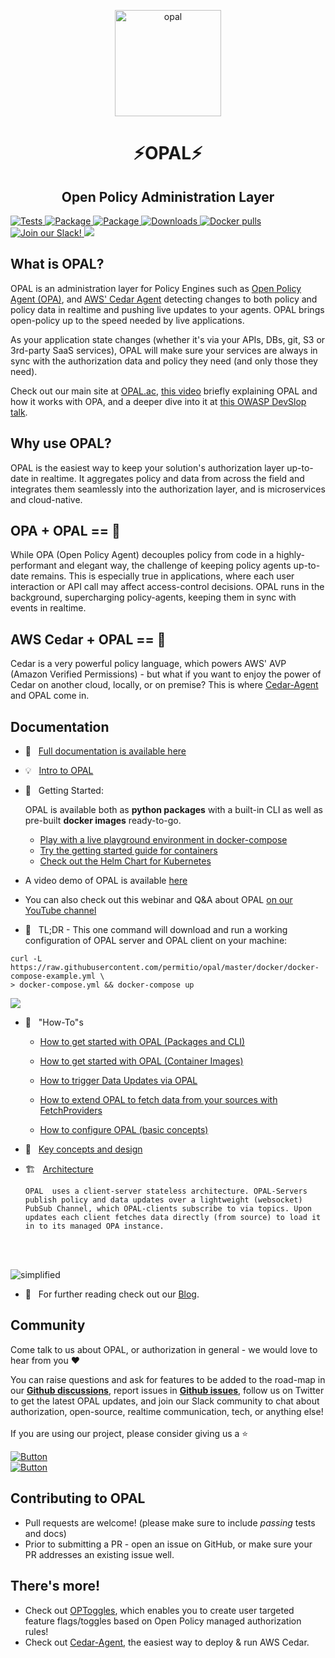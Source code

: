<p  align="center">
 <img src="https://i.ibb.co/BGVBmMK/opal.png" height=170 alt="opal" border="0" />
</p>
<h1 align="center">
⚡OPAL⚡
</h1>

<h2 align="center">
Open Policy Administration Layer
</h2>

<a href="https://github.com/permitio/opal/actions?query=workflow%3ATests" target="_blank">
    <img src="https://github.com/permitio/opal/workflows/Tests/badge.svg" alt="Tests">
</a>
<a href="https://pypi.org/project/opal-server/" target="_blank">
    <img src="https://img.shields.io/pypi/v/opal-server?color=%2331C654&label=OPAL%20Server%20%28PyPi%29" alt="Package">
</a>
<a href="https://pypi.org/project/opal-client/" target="_blank">
    <img src="https://img.shields.io/pypi/v/opal-client?color=%2331C654&label=OPAL%20Client%20%28PyPi%29" alt="Package">
</a>
<a href="https://pepy.tech/project/opal-server" target="_blank">
    <img src="https://static.pepy.tech/personalized-badge/opal-server?period=total&units=international_system&left_color=black&right_color=blue&left_text=Downloads" alt="Downloads">
</a>

<a href="https://hub.docker.com/r/permitio/opal-server" target="_blank">
    <img src="https://img.shields.io/docker/pulls/permitio/opal-server?label=Docker%20pulls" alt="Docker pulls">
</a>

<a href="https://bit.ly/permit-slack" target="_blank">
    <img src="https://img.shields.io/badge/Slack%20Community-4A154B?logo=slack&logoColor=white" alt="Join our Slack!">
</a>
<a href="https://twitter.com/intent/follow?original_referer=https%3A%2F%2Fpublish.twitter.com%2F%3FbuttonType%3DFollowButton%26query%3Dhttps%253A%252F%252Ftwitter.com%252Fpermit_io%26widget%3DButton&ref_src=twsrc%5Etfw&region=follow_link&screen_name=permit_io&tw_p=followbutton"><img src="https://img.shields.io/twitter/follow/permit_io?label=Follow%20%40permit_io&style=social">
</a>

## What is OPAL?

OPAL is an administration layer for Policy Engines such as <a target="_blank" href="https://www.openpolicyagent.org/">Open Policy Agent (OPA)</a>, and <a target="_blank" href="https://github.com/permitio/cedar-agent">AWS' Cedar Agent</a> detecting changes to both policy and policy data in realtime and pushing live updates to your agents. OPAL brings open-policy up to the speed needed by live applications.

As your application state changes (whether it's via your APIs, DBs, git, S3 or 3rd-party SaaS services), OPAL will make sure your services are always in sync with the authorization data and policy they need (and only those they need).

Check out our main site at <a target="_blank" href="https://opal.ac">OPAL.ac</a>, <a target="_blank" href="https://youtu.be/tG8jrdcc7Zo">this video</a> briefly explaining OPAL and how it works with OPA, and a deeper dive into it at [this OWASP DevSlop talk](https://www.youtube.com/watch?v=1_Iz0tRQCH4).

## Why use OPAL?

OPAL is the easiest way to keep your solution's authorization layer up-to-date in realtime. It aggregates policy and data from across the field and integrates them seamlessly into the authorization layer, and is microservices and cloud-native.

## OPA + OPAL == 💜

While OPA (Open Policy Agent) decouples policy from code in a highly-performant and elegant way, the challenge of keeping policy agents up-to-date remains.
This is especially true in applications, where each user interaction or API call may affect access-control decisions.
OPAL runs in the background, supercharging policy-agents, keeping them in sync with events in realtime.

## AWS Cedar + OPAL == 💪

Cedar is a very powerful policy language, which powers AWS' AVP (Amazon Verified Permissions) - but what if you want to enjoy the power of Cedar on another cloud, locally, or on premise?
This is where [Cedar-Agent](https://github.com/permitio/cedar-agent) and OPAL come in.

## Documentation

- 📃 &nbsp; [Full documentation is available here](https://docs.opal.ac)
- 💡 &nbsp; [Intro to OPAL](https://docs.opal.ac/getting-started/intro)
- 🚀 &nbsp; Getting Started:

  OPAL is available both as **python packages** with a built-in CLI as well as pre-built **docker images** ready-to-go.

  - [Play with a live playground environment in docker-compose](https://docs.opal.ac/getting-started/quickstart/opal-playground/overview)
  <!-- - this tutorial is great for learning about OPAL core features and see what OPAL can do for you. -->
  - [Try the getting started guide for containers](https://docs.opal.ac/getting-started/running-opal/overview)
  <!-- - this tutorial will show you how to configure OPAL to your specific needs and run the official docker containers locally or in production. -->

  - [Check out the Helm Chart for Kubernetes](https://github.com/permitio/opal-helm-chart)

- A video demo of OPAL is available [here](https://www.youtube.com/watch?v=IkR6EGY3QfM)

- You can also check out this webinar and Q&A about OPAL [on our YouTube channel](https://www.youtube.com/watch?v=A5adHlkmdC0&t=1s)
  <br>

- 💪 &nbsp; TL;DR - This one command will download and run a working configuration of OPAL server and OPAL client on your machine:

```
curl -L https://raw.githubusercontent.com/permitio/opal/master/docker/docker-compose-example.yml \
> docker-compose.yml && docker-compose up
```

<p>
  <a href="https://asciinema.org/a/409288" target="_blank">
    <img src="https://asciinema.org/a/409288.svg" />
  </a>
</p>

- 🧠 &nbsp; "How-To"s

  - [How to get started with OPAL (Packages and CLI)](https://docs.opal.ac/getting-started/running-opal/as-python-package/overview)

  - [How to get started with OPAL (Container Images)](https://docs.opal.ac/getting-started/running-opal/overview)

  - [How to trigger Data Updates via OPAL](https://docs.opal.ac/tutorials/trigger_data_updates)

  - [How to extend OPAL to fetch data from your sources with FetchProviders](https://docs.opal.ac/tutorials/write_your_own_fetch_provider)

  - [How to configure OPAL (basic concepts)](https://docs.opal.ac/tutorials/configure_opal)

- 🎨 &nbsp; [Key concepts and design](https://docs.opal.ac/overview/design)
- 🏗️ &nbsp; [Architecture](https://docs.opal.ac/overview/architecture)

      OPAL  uses a client-server stateless architecture. OPAL-Servers publish policy and data updates over a lightweight (websocket) PubSub Channel, which OPAL-clients subscribe to via topics. Upon updates each client fetches data directly (from source) to load it in to its managed OPA instance.

  <br>
  <br>

<img src="https://i.ibb.co/CvmX8rR/simplified-diagram-highlight.png" alt="simplified" border="0">

<br>

- 📖 &nbsp; For further reading check out our [Blog](https://bit.ly/opal_blog).

## Community

Come talk to us about OPAL, or authorization in general - we would love to hear from you ❤️

You can raise questions and ask for features to be added to the road-map in our [**Github discussions**](https://github.com/permitio/opal/discussions), report issues in [**Github issues**](https://github.com/permitio/opal/issues), follow us on Twitter to get the latest OPAL updates, and join our Slack community to chat about authorization, open-source, realtime communication, tech, or anything else!
</br>
</br>
If you are using our project, please consider giving us a ⭐️
</br>

[![Button][join-slack-link]][badge-slack-link] </br> [![Button][follow-twitter-link]][badge-twitter-link]

## Contributing to OPAL

- Pull requests are welcome! (please make sure to include _passing_ tests and docs)
- Prior to submitting a PR - open an issue on GitHub, or make sure your PR addresses an existing issue well.

[join-slack-link]: https://i.ibb.co/wzrGHQL/Group-749.png
[badge-slack-link]: https://io.permit.io/join_community
[follow-twitter-link]: https://i.ibb.co/k4x55Lr/Group-750.png
[badge-twitter-link]: https://twitter.com/opal_ac

## There's more!

- Check out [OPToggles](https://github.com/permitio/OPToggles), which enables you to create user targeted feature flags/toggles based on Open Policy managed authorization rules!
- Check out [Cedar-Agent](https://github.com/permitio/cedar-agent), the easiest way to deploy & run AWS Cedar.
